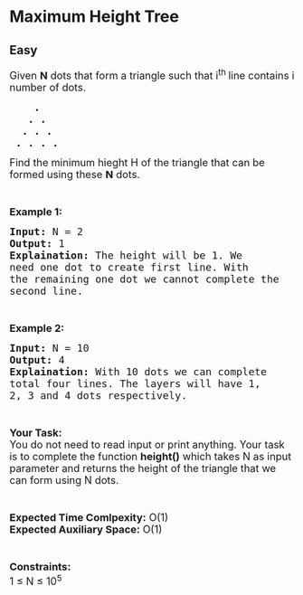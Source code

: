 # Maximum Height Tree
## Easy
<div class="problems_problem_content__Xm_eO"><p><span style="font-size:18px">Given <strong>N</strong> dots that form&nbsp;a triangle such that i<sup>th&nbsp;</sup>line contains i number of dots.</span></p>

<pre><span style="font-size:18px"><strong>    .
   . .
  . . .
 . . . .</strong></span></pre>

<p><span style="font-size:18px">Find the minimum hieght H of the triangle that can be formed using these <strong>N</strong> dots.</span></p>

<p>&nbsp;</p>

<p><strong><span style="font-size:18px">Example 1:</span></strong></p>

<pre><span style="font-size:18px"><strong>Input:</strong> N = 2
<strong>Output:</strong> 1
<strong>Explaination:</strong> The height will be 1. We 
need one dot to create first line. With 
the remaining one dot we cannot complete the 
second line.</span></pre>

<p>&nbsp;</p>

<p><strong><span style="font-size:18px">Example 2:</span></strong></p>

<pre><span style="font-size:18px"><strong>Input:</strong> N = 10
<strong>Output:</strong> 4
<strong>Explaination:</strong> With 10 dots we can complete 
total four lines. The layers will have 1, 
2, 3 and 4 dots respectively.</span></pre>

<p>&nbsp;</p>

<p><span style="font-size:18px"><strong>Your Task:</strong><br>
You do not need to read input or print anything. Your task is to complete the function <strong>height()</strong> which takes N as input parameter and returns the height of the triangle&nbsp;that we can form using N dots.</span></p>

<p>&nbsp;</p>

<p><span style="font-size:18px"><strong>Expected Time Comlpexity:</strong> O(1)<br>
<strong>Expected Auxiliary Space:</strong> O(1)</span></p>

<p>&nbsp;</p>

<p><span style="font-size:18px"><strong>Constraints:</strong><br>
1 ≤ N ≤ 10<sup>5</sup>&nbsp;&nbsp;</span></p>
</div>